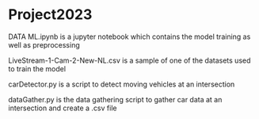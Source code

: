 # Project2023

DATA ML.ipynb is a jupyter notebook which contains the model training as well as preprocessing

LiveStream-1-Cam-2-New-NL.csv is a sample of one of the datasets used to train the model

carDetector.py is a script to detect moving vehicles at an intersection

dataGather.py is the data gathering script to gather car data at an intersection and create a .csv file
